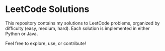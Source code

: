 # LeetCode Solutions

This repository contains my solutions to LeetCode problems, organized by difficulty (easy, medium, hard). Each solution is implemented in either Python or Java.

Feel free to explore, use, or contribute!
